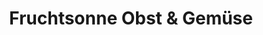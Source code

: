 ---
title: "Fruchtsonne Obst & Gemüse"
url: /chemnitz/fruchtsonne-obst-und-gemuese/
shop: Gemüse & Obst
---